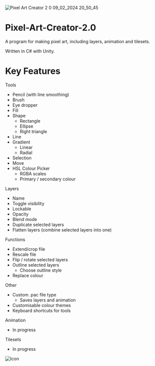 ![Pixel Art Creator 2 0 09_02_2024 20_50_45](https://github.com/MrWoafer/Pixel-Art-Creator-2.0/assets/159387325/c04ea825-f6b1-4168-b955-62f8b6ed1050)

# Pixel-Art-Creator-2.0

A program for making pixel art, including layers, animation and tilesets.

Written in C# with Unity.

# Key Features
Tools
* Pencil (with line smoothing)
* Brush
* Eye dropper
* Fill
* Shape
  * Rectangle
  * Ellipse
  * Right triangle
* Line
* Gradient
  * Linear
  * Radial
* Selection
* Move
* HSL Colour Picker
  * RGBA scales
  * Primary / secondary colour

Layers
* Name
* Toggle visibility
* Lockable
* Opacity
* Blend mode
* Duplicate selected layers
* Flatten layers (combine selected layers into one)

Functions
* Extend/crop file
* Rescale file
* Flip / rotate selected layers
* Outline selected layers
  * Choose outline style
* Replace colour

Other
* Custom .pac file type
  * Saves layers and animation
* Customisable colour themes
* Keyboard shortcuts for tools

Animation
* In progress

Tilesets
* In progress

![Icon](https://github.com/MrWoafer/Pixel-Art-Creator-2.0/assets/159387325/3c85079c-e026-4fbe-875b-4b1c5b13b595)
